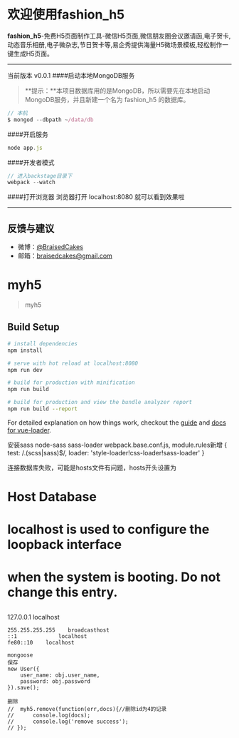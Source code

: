 

# 欢迎使用fashion_h5


**fashion_h5**-免费H5页面制作工具-微信H5页面,微信朋友圈会议邀请函,电子贺卡,动态音乐相册,电子微杂志,节日贺卡等,易企秀提供海量H5微场景模板,轻松制作一键生成H5页面。


-------------------
当前版本 v0.0.1
####启动本地MongoDB服务
> **提示：**本项目数据库用的是MongoDB，所以需要先在本地启动MongoDB服务，并且新建一个名为 fashion_h5 的数据库。
``` javascript
// 本机
$ mongod --dbpath ~/data/db
```
####开启服务
``` javascript
node app.js
```
####开发者模式
``` javascript
// 进入backstage目录下
webpack --watch
```
####打开浏览器
浏览器打开 localhost:8080 就可以看到效果啦


----------


## 反馈与建议
- 微博：[@BraisedCakes](http://weibo.com/braisedcakes)
- 邮箱：<braisedcakes@gmail.com>
# myh5

> myh5

## Build Setup

``` bash
# install dependencies
npm install

# serve with hot reload at localhost:8080
npm run dev

# build for production with minification
npm run build

# build for production and view the bundle analyzer report
npm run build --report
```

For detailed explanation on how things work, checkout the [guide](http://vuejs-templates.github.io/webpack/) and [docs for vue-loader](http://vuejs.github.io/vue-loader).

安装sass
node-sass
sass-loader
webpack.base.conf.js,  module.rules新增
{
	test: /\.(scss|sass)$/,
	loader: 'style-loader!css-loader!sass-loader'
}

连接数据库失败，可能是hosts文件有问题，hosts开头设置为
##
# Host Database
#
# localhost is used to configure the loopback interface
# when the system is booting.  Do not change this entry.
##
127.0.0.1    localhost
```
255.255.255.255    broadcasthost
::1             localhost
fe80::10    localhost
```
```
mongoose
保存
new User({
	user_name: obj.user_name,
	password: obj.password
}).save();

删除
// 	myh5.remove(function(err,docs){//删除id为4的记录
//      console.log(docs);
//      console.log('remove success');
// });
```
